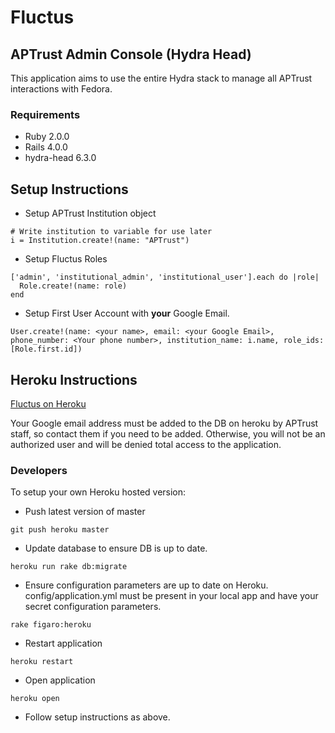 # Fluctus

## APTrust Admin Console (Hydra Head)

This application aims to use the entire Hydra stack to manage all APTrust interactions with Fedora.  

### Requirements
* Ruby 2.0.0
* Rails 4.0.0
* hydra-head 6.3.0

## Setup Instructions
* Setup APTrust Institution object

````
# Write institution to variable for use later
i = Institution.create!(name: "APTrust")
````

* Setup Fluctus Roles

````
['admin', 'institutional_admin', 'institutional_user'].each do |role|
  Role.create!(name: role)
end
````

      
* Setup First User Account with <strong>your</strong> Google Email.

````
User.create!(name: <your name>, email: <your Google Email>, phone_number: <Your phone number>, institution_name: i.name, role_ids: [Role.first.id])
````

## Heroku Instructions
[Fluctus on Heroku](http://fluctus.herokuapp.com)

Your Google email address must be added to the DB on heroku by APTrust staff, so contact them if you need to be added.  Otherwise, you will not be an authorized user and will be denied total access to the application.

### Developers
To setup your own Heroku hosted version:

* Push latest version of master

````
git push heroku master
````
* Update database to ensure DB is up to date.

````
heroku run rake db:migrate
````
* Ensure configuration parameters are up to date on Heroku.  config/application.yml must be present in your local app and have your secret configuration parameters.

````
rake figaro:heroku
````
* Restart application

````
heroku restart
````
* Open application

````
heroku open
````
* Follow setup instructions as above.